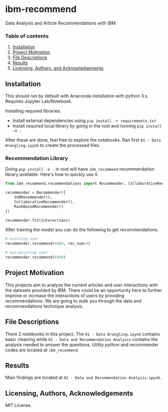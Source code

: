 # ibm-recommend
Data Analysis and Article Recommendations with IBM

### Table of contents
1. [Installation](#installation)
2. [Project Motivation](#motivation)
3. [File Descriptions](#file-rec)
4. [Results](#results)
5. [Licensing, Authors, and Acknowledgements](#licensing)

## Installation <a name="installation"></a>

This should run by default with Anaconda installation with python 3.x. Requires Jupyter Lab/Notebook. 

Installing required libraries.

* Install external dependencies using `pip install -r requirements.txt`
* Install required local library by going in the root and running `pip install -e .`

After these are done, feel free to explore the notebooks. Ran first `01 - Data Wrangling.ipynb` to create the processed files.

### Recommendation Library

Doing `pip install -e .` in root will have `ibm_recommend` recommendation library available. Here's how to quickly use it.

```python
from ibm_recommend.recommendations import Recommender, CollaborativeRecommender, RankBasedRecommender, SVDRecommender

recommender = Recommender([
    SVDRecommender(),
    CollaborativeRecommender(),
    RankBasedRecommender()
])

recommender.fit(interactions)
```

After training the model you can do the following to get recommendations.

```python
# existing user
recommender.recommend(4484, rec_num=5)

# non-existing user
recommender.recommend(6000)
```

## Project Motivation<a name="motivation"></a>

This projects aim to analyze the current articles and user interactions with the datasets provided by IBM. There could be an opportunity here to further improve or increase the interactions of users by providing recommendations. We are going to walk you through the data and recommendations technique analysis.


## File Descriptions <a name="file-rec"></a>

There 2 notebooks in this project. The `01 - Data Wrangling.ipynb` contains basic cleaning while `02 - Data and Recommendation Analysis` contains the analysis needed to answer the questions. Utility python and recommender codes are located at `ibm_recommend`.


## Results<a name="results"></a>

Main findings are located at `02 - Data and Recommendation Analysis.ipynb`.

## Licensing, Authors, Acknowledgements<a name="licensing"></a>

MIT License.
